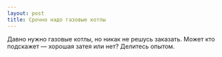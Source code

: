 ```yaml
---
layout: post 
title: Срочно надо газовые котлы 
--- 
```

Давно нужно газовые котлы, но никак не решусь заказать. Может кто подскажет — хорошая затея или нет? Делитесь опытом.